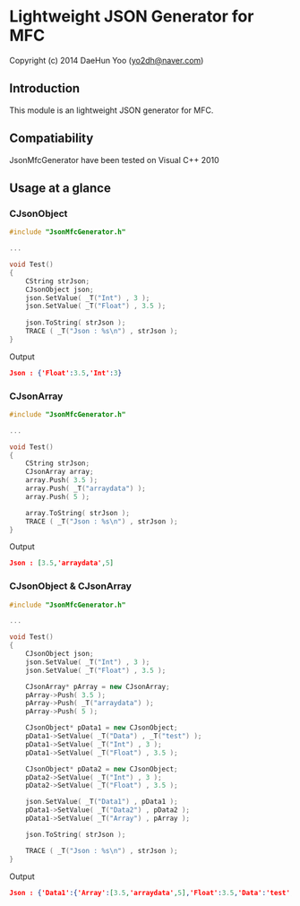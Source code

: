 # Lightweight JSON Generator for MFC

Copyright (c) 2014 DaeHun Yoo (yo2dh@naver.com)

## Introduction

This module is an lightweight JSON generator for MFC.

## Compatiability

JsonMfcGenerator have been tested on Visual C++ 2010 

## Usage at a glance

### CJsonObject
~~~~~~~~~~cpp
#include "JsonMfcGenerator.h"

...

void Test()
{
	CString strJson;
	CJsonObject json;
	json.SetValue( _T("Int") , 3 );
	json.SetValue( _T("Float") , 3.5 );
	
    json.ToString( strJson );
	TRACE ( _T("Json : %s\n") , strJson );
}

~~~~~~~~~~

Output
~~~~~~~~~~json
Json : {'Float':3.5,'Int':3}
~~~~~~~~~~

### CJsonArray
~~~~~~~~~~cpp
#include "JsonMfcGenerator.h"

...

void Test()
{
	CString strJson;
	CJsonArray array;
	array.Push( 3.5 );
	array.Push( _T("arraydata") );
	array.Push( 5 );

    array.ToString( strJson );
	TRACE ( _T("Json : %s\n") , strJson );
}

~~~~~~~~~~

Output
~~~~~~~~~~json
Json : [3.5,'arraydata',5]
~~~~~~~~~~

### CJsonObject & CJsonArray

~~~~~~~~~~cpp
#include "JsonMfcGenerator.h"

...

void Test()
{
	CJsonObject json;
	json.SetValue( _T("Int") , 3 );
	json.SetValue( _T("Float") , 3.5 );

	CJsonArray* pArray = new CJsonArray;
	pArray->Push( 3.5 );
	pArray->Push( _T("arraydata") );
	pArray->Push( 5 );

	CJsonObject* pData1 = new CJsonObject;
	pData1->SetValue( _T("Data") , _T("test") );
	pData1->SetValue( _T("Int") , 3 );
	pData1->SetValue( _T("Float") , 3.5 );

	CJsonObject* pData2 = new CJsonObject;
	pData2->SetValue( _T("Int") , 3 );
	pData2->SetValue( _T("Float") , 3.5 );

	json.SetValue( _T("Data1") , pData1 );
	pData1->SetValue( _T("Data2") , pData2 );
	pData1->SetValue( _T("Array") , pArray );

	json.ToString( strJson );

	TRACE ( _T("Json : %s\n") , strJson );
}
~~~~~~~~~~

Output
~~~~~~~~~~json
Json : {'Data1':{'Array':[3.5,'arraydata',5],'Float':3.5,'Data':'test','Int':3,'Data2':{'Float':3.5,'Int':3}},'Float':3.5,'Int':3}
~~~~~~~~~~





